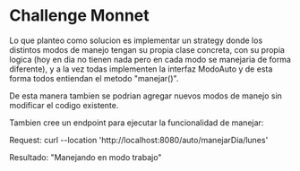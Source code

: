 # Challenge Monnet

Lo que planteo como solucion es implementar un strategy donde los distintos modos de manejo
tengan su propia clase concreta, con su propia logica (hoy en dia no tienen nada
pero en cada modo se manejaria de forma diferente), y a la vez todas implementen la interfaz
ModoAuto y de esta forma todos entiendan el metodo "manejar()".

De esta manera tambien se podrian agregar nuevos modos de manejo sin modificar el 
codigo existente.

Tambien cree un endpoint para ejecutar la funcionalidad de manejar:

Request: curl --location 'http://localhost:8080/auto/manejarDia/lunes'

Resultado: "Manejando en modo trabajo"
